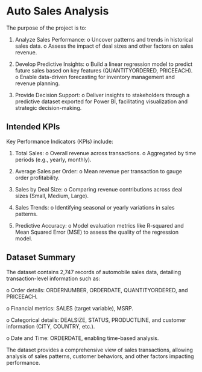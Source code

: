 # Auto Sales Analysis

The purpose of the project is to:
1. Analyze Sales Performance:
o Uncover patterns and trends in historical sales data.
o Assess the impact of deal sizes and other factors on sales revenue.

2. Develop Predictive Insights:
o Build a linear regression model to predict future sales based on key features (QUANTITYORDERED, PRICEEACH).
o Enable data-driven forecasting for inventory management and revenue planning.

3. Provide Decision Support:
o Deliver insights to stakeholders through a predictive dataset exported for Power BI, facilitating visualization and strategic decision-making.


## Intended KPIs
Key Performance Indicators (KPIs) include:

1. Total Sales:
o Overall revenue across transactions.
o Aggregated by time periods (e.g., yearly, monthly).

2. Average Sales per Order:
o Mean revenue per transaction to gauge order profitability.

3. Sales by Deal Size:
o Comparing revenue contributions across deal sizes (Small, Medium, Large).

4. Sales Trends:
o Identifying seasonal or yearly variations in sales patterns.

5. Predictive Accuracy:
o Model evaluation metrics like R-squared and Mean Squared Error (MSE) to assess the quality of the regression model.

## Dataset Summary
The dataset contains 2,747 records of automobile sales data, detailing transaction-level information such as:

o Order details: ORDERNUMBER, ORDERDATE, QUANTITYORDERED, and PRICEEACH.

o Financial metrics: SALES (target variable), MSRP.

o Categorical details: DEALSIZE, STATUS, PRODUCTLINE, and customer information (CITY, COUNTRY, etc.).

o Date and Time: ORDERDATE, enabling time-based analysis.

The dataset provides a comprehensive view of sales transactions, allowing analysis of sales patterns, customer behaviors, and other factors impacting performance.
